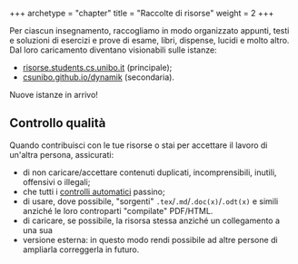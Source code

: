 +++
archetype = "chapter"
title = "Raccolte di risorse"
weight = 2
+++

Per ciascun insegnamento, raccogliamo in modo organizzato appunti, testi e
soluzioni di esercizi e prove di esame, libri, dispense, lucidi e molto altro.
Dal loro caricamento diventano visionabili sulle istanze:

- [risorse.students.cs.unibo.it](https://dynamik.vercel.app/) (principale);
- [csunibo.github.io/dynamik](https://csunibo.github.io/dynamik) (secondaria).

Nuove istanze in arrivo!

## Controllo qualità

Quando contribuisci con le tue risorse o stai per accettare il lavoro di
un'altra persona, assicurati:

- di non caricare/accettare contenuti duplicati, incomprensibili, inutili,
  offensivi o illegali;
- che tutti i [controlli automatici](./controlli-automatici) passino;
- di usare, dove possibile, "sorgenti" `.tex`/`.md`/`.doc(x)`/`.odt(x)` e simili
  anziché le loro controparti "compilate" PDF/HTML.
- di caricare, se possibile, la risorsa stessa anziché un collegamento a una sua
- versione esterna: in questo modo rendi possibile ad altre persone di ampliarla
  correggerla in futuro.
